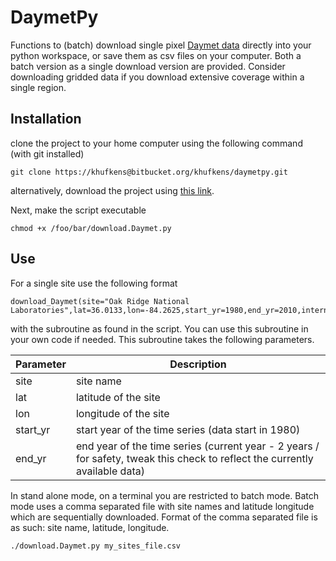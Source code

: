 # DaymetPy

Functions to (batch) download single pixel [Daymet data](http://daymet.ornl.gov/) directly into your python workspace, or save them as csv files on your computer. Both a batch version as a single download version are provided. Consider downloading gridded data if you download extensive coverage within a single region.

## Installation

clone the project to your home computer using the following command (with git installed)

	git clone https://khufkens@bitbucket.org/khufkens/daymetpy.git

alternatively, download the project using [this link](https://bitbucket.org/khufkens/daymetpy/get/master.zip).

Next, make the script executable

	chmod +x /foo/bar/download.Daymet.py

## Use

For a single site use the following format

 	download_Daymet(site="Oak Ridge National Laboratories",lat=36.0133,lon=-84.2625,start_yr=1980,end_yr=2010,internal=TRUE)

with the subroutine as found in the script. You can use this subroutine in your own code if needed. This subroutine takes the following parameters.
  
Parameter     | Description                      
------------- | ------------------------------ 	
site	      | site name
lat           | latitude of the site
lon           | longitude of the site
start_yr      | start year of the time series (data start in 1980)
end_yr        | end year of the time series (current year - 2 years / for safety, tweak this check to reflect the currently available data)


In stand alone mode, on a terminal you are restricted to batch mode. Batch mode uses a comma separated file with site names and latitude longitude which are sequentially downloaded. Format of the comma separated file is as such: site name, latitude, longitude.

	./download.Daymet.py my_sites_file.csv
